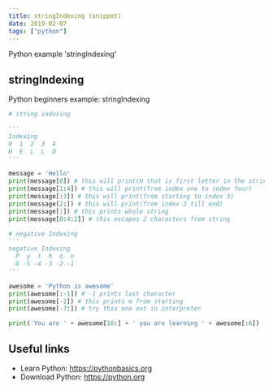 ```yaml
---
title: stringIndexing (snippet)
date: 2019-02-07
tags: ["python"]
---
```

Python example 'stringIndexing'


## stringIndexing

Python beginners example: stringIndexing

```python
# string indexing

'''
Indexing
0  1  2  3  4
H  E  L  L  O
'''

message = 'Hello'
print(message[0]) # this will print(H that is first letter in the string)
print(message[1:4]) # this will print(from index one to index four)
print(message[:3]) # this will print(from starting to index 3)
print(message[2:]) # this will print(from index 2 till end)
print(message[:]) # this prints whole string
print(message[0:4:2]) # this escapes 2 characters from string

# negative Indexing
'''
negative Indexing
  P  y  t  h  o  n
 -6 -5 -4 -3 -2 -1
'''

awesome = 'Python is awesome'
print(awesome[:-1]) # -1 prints last character
print(awesome[-2]) # this prints m from starting
print(awesome[-7:]) # try this one out in interpreter

print('You are ' + awesome[10:] + ' you are learning ' + awesome[:6])


```

## Useful links

- Learn Python: https://pythonbasics.org
- Download Python: https://python.org

